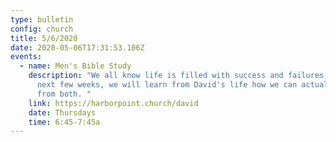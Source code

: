 ```yaml
---
type: bulletin
config: church
title: 5/6/2020
date: 2020-05-06T17:31:53.106Z
events:
  - name: Men's Bible Study
    description: "We all know life is filled with success and failures. Over the
      next few weeks, we will learn from David's life how we can actually learn
      from both. "
    link: https://harborpoint.church/david
    date: Thursdays
    time: 6:45-7:45a
---
```

